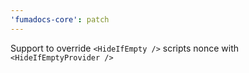 ```yaml
---
'fumadocs-core': patch
---
```


Support to override `<HideIfEmpty />` scripts nonce with `<HideIfEmptyProvider />`
